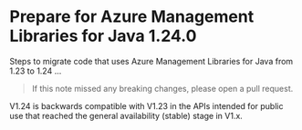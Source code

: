 # Prepare for Azure Management Libraries for Java 1.24.0 #

Steps to migrate code that uses Azure Management Libraries for Java from 1.23 to 1.24 ...

> If this note missed any breaking changes, please open a pull request.


V1.24 is backwards compatible with V1.23 in the APIs intended for public use that reached the general availability (stable) stage in V1.x.